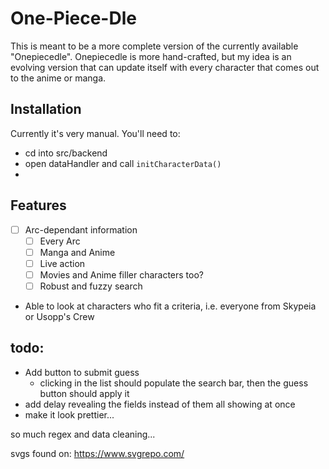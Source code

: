 # One-Piece-Dle

This is meant to be a more complete version of the currently available "Onepiecedle". Onepiecedle is more hand-crafted, but my idea is an evolving version that can update itself with every character that comes out to the anime or manga.

## Installation

Currently it's very manual. You'll need to:

- cd into src/backend
- open dataHandler and call `initCharacterData()`
- 

## Features

- [ ] Arc-dependant information
  - [ ] Every Arc
  - [ ] Manga and Anime
  - [ ] Live action
  - [ ] Movies and Anime filler characters too?
  - [ ] Robust and fuzzy search
- Able to look at characters who fit a criteria, i.e. everyone from Skypeia or Usopp's Crew

## todo:

- Add button to submit guess
  - clicking in the list should populate the search bar, then the guess button should apply it
- add delay revealing the fields instead of them all showing at once
- make it look prettier...

so much regex and data cleaning...

svgs found on: https://www.svgrepo.com/